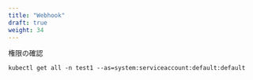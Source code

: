 ```yaml
---
title: "Webhook"
draft: true
weight: 34
---
```


権限の確認
```console
kubectl get all -n test1 --as=system:serviceaccount:default:default
```
